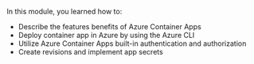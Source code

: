 In this module, you learned how to:

* Describe the features benefits of Azure Container Apps 
* Deploy container app in Azure by using the Azure CLI
* Utilize Azure Container Apps built-in authentication and authorization
* Create revisions and implement app secrets

